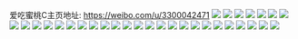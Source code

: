 爱吃蜜桃C主页地址: https://weibo.com/u/3300042471 
![](https://wx4.sinaimg.cn/mw2000/c4b2a6e7ly1h90hxac5kjj21o0280kjl.jpg) 
![](https://wx4.sinaimg.cn/mw2000/c4b2a6e7ly1h7te4nfn32j20u01407bc.jpg) 
![](https://wx4.sinaimg.cn/mw2000/c4b2a6e7ly1h7qodupg41j20u0140wk2.jpg) 
![](https://wx4.sinaimg.cn/mw2000/c4b2a6e7ly1h7oqezhwrtj20u014043y.jpg) 
![](https://wx4.sinaimg.cn/mw2000/c4b2a6e7ly1h7oqez0dnaj20u01400wb.jpg) 
![](https://wx4.sinaimg.cn/mw2000/c4b2a6e7ly1h7oqezuz9hj20u0140gpo.jpg) 
![](https://wx4.sinaimg.cn/mw2000/c4b2a6e7ly1h7oqf0b3zyj20u01407af.jpg) 
![](https://wx4.sinaimg.cn/mw2000/c4b2a6e7ly1h7oqf0nozsj20u0140wiu.jpg) 
![](https://wx4.sinaimg.cn/mw2000/c4b2a6e7ly1h7oqf13e7uj20u0140ah7.jpg) 
![](https://wx4.sinaimg.cn/mw2000/c4b2a6e7ly1h76grtvq4kj20u0140778.jpg) 
![](https://wx4.sinaimg.cn/mw2000/c4b2a6e7ly1h75ykzzpbdj21o02804qp.jpg) 
![](https://wx4.sinaimg.cn/mw2000/c4b2a6e7ly1h71xal0aryj21o0280qv5.jpg) 
![](https://wx4.sinaimg.cn/mw2000/c4b2a6e7ly1h71xalzyfbj21o0280e81.jpg) 
![](https://wx4.sinaimg.cn/mw2000/c4b2a6e7ly1h6dynt4tacj20u01400vz.jpg) 
![](https://wx4.sinaimg.cn/mw2000/c4b2a6e7ly1h6dyntneuyj20u0140tc6.jpg) 
![](https://wx4.sinaimg.cn/mw2000/c4b2a6e7ly1h6dynu55baj20u014011r.jpg) 
![](https://wx4.sinaimg.cn/mw2000/c4b2a6e7ly1h3yf02p2gjj21o02807wh.jpg) 
![](https://wx4.sinaimg.cn/mw2000/c4b2a6e7ly1h3yf03e88dj21o0280hdt.jpg) 
![](https://wx4.sinaimg.cn/mw2000/c4b2a6e7ly1h3yf044jprj21o0280e81.jpg) 
![](https://wx4.sinaimg.cn/mw2000/c4b2a6e7ly1h361ckmbq2j21o0280e81.jpg) 
![](https://wx4.sinaimg.cn/mw2000/c4b2a6e7ly1h361cjlgj9j21o0280hdt.jpg) 
![](https://wx4.sinaimg.cn/mw2000/c4b2a6e7ly1h361clmrfgj21o0280e81.jpg) 
![](https://wx4.sinaimg.cn/mw2000/c4b2a6e7ly1h361cmnydvj21o0280b29.jpg) 
![](https://wx4.sinaimg.cn/mw2000/c4b2a6e7ly1h2jzgqbwm7j21o0280b29.jpg) 
![](https://wx4.sinaimg.cn/mw2000/c4b2a6e7ly1h2jzgozjp4j21o0280e81.jpg) 
![](https://wx4.sinaimg.cn/mw2000/c4b2a6e7ly1h1rb0p0mpjj21o02807wh.jpg) 
![](https://wx4.sinaimg.cn/mw2000/c4b2a6e7ly1h1rb0nlkt2j21o02804qp.jpg) 
![](https://wx4.sinaimg.cn/mw2000/c4b2a6e7ly1gzsn87v5rzj20u014011b.jpg) 
![](https://wx4.sinaimg.cn/mw2000/c4b2a6e7ly1gzsn8a4l0zj20u0140n64.jpg) 
![](https://wx4.sinaimg.cn/mw2000/c4b2a6e7ly1gzsn85wqwzj20u0140477.jpg) 
![](https://wx4.sinaimg.cn/mw2000/c4b2a6e7ly1g54sds631fj22c02c0b2b.jpg) 
